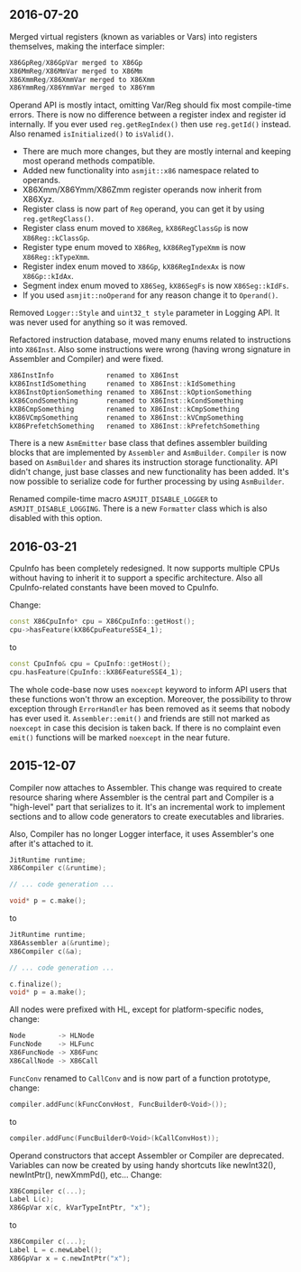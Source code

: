 2016-07-20
----------

Merged virtual registers (known as variables or Vars) into registers themselves, making the interface simpler:

```c++
X86GpReg/X86GpVar merged to X86Gp
X86MmReg/X86MmVar merged to X86Mm
X86XmmReg/X86XmmVar merged to X86Xmm
X86YmmReg/X86YmmVar merged to X86Ymm
```

Operand API is mostly intact, omitting Var/Reg should fix most compile-time errors. There is now no difference between a register index and register id internally. If you ever used `reg.getRegIndex()` then use `reg.getId()` instead. Also renamed `isInitialized()` to `isValid()`.

  * There are much more changes, but they are mostly internal and keeping most operand methods compatible.
  * Added new functionality into `asmjit::x86` namespace related to operands.
  * X86Xmm/X86Ymm/X86Zmm register operands now inherit from X86Xyz.
  * Register class is now part of `Reg` operand, you can get it by using `reg.getRegClass()`.
  * Register class enum moved to `X86Reg`, `kX86RegClassGp` is now `X86Reg::kClassGp`.
  * Register type enum moved to `X86Reg`, `kX86RegTypeXmm` is now `X86Reg::kTypeXmm`.
  * Register index enum moved to `X86Gp`, `kX86RegIndexAx` is now `X86Gp::kIdAx`.
  * Segment index enum moved to `X86Seg`, `kX86SegFs` is now `X86Seg::kIdFs`.
  * If you used `asmjit::noOperand` for any reason change it to `Operand()`.

Removed `Logger::Style` and `uint32_t style` parameter in Logging API. It was never used for anything so it was removed.

Refactored instruction database, moved many enums related to instructions into `X86Inst`. Also some instructions were wrong (having wrong signature in Assembler and Compiler) and were fixed.

```c++
X86InstInfo             renamed to X86Inst
kX86InstIdSomething     renamed to X86Inst::kIdSomething
kX86InstOptionSomething renamed to X86Inst::kOptionSomething
kX86CondSomething       renamed to X86Inst::kCondSomething
kX86CmpSomething        renamed to X86Inst::kCmpSomething
kX86VCmpSomething       renamed to X86Inst::kVCmpSomething
kX86PrefetchSomething   renamed to X86Inst::kPrefetchSomething
```

There is a new `AsmEmitter` base class that defines assembler building blocks that are implemented by `Assembler` and `AsmBuilder`. `Compiler` is now based on `AsmBuilder` and shares its instruction storage functionality. API didn't change, just base classes and new functionality has been added. It's now possible to serialize code for further processing by using `AsmBuilder`.

Renamed compile-time macro `ASMJIT_DISABLE_LOGGER` to `ASMJIT_DISABLE_LOGGING`. There is a new `Formatter` class which is also disabled with this option.



2016-03-21
----------

CpuInfo has been completely redesigned. It now supports multiple CPUs without having to inherit it to support a specific architecture. Also all CpuInfo-related constants have been moved to CpuInfo.

Change:

```c++
const X86CpuInfo* cpu = X86CpuInfo::getHost();
cpu->hasFeature(kX86CpuFeatureSSE4_1);
```

to

```c++
const CpuInfo& cpu = CpuInfo::getHost();
cpu.hasFeature(CpuInfo::kX86FeatureSSE4_1);
```

The whole code-base now uses `noexcept` keyword to inform API users that these functions won't throw an exception. Moreover, the possibility to throw exception through `ErrorHandler` has been removed as it seems that nobody has ever used it. `Assembler::emit()` and friends are still not marked as `noexcept` in case this decision is taken back. If there is no complaint even `emit()` functions will be marked `noexcept` in the near future.

2015-12-07
----------

Compiler now attaches to Assembler. This change was required to create resource sharing where Assembler is the central part and Compiler is a "high-level" part that serializes to it. It's an incremental work to implement sections and to allow code generators to create executables and libraries.

Also, Compiler has no longer Logger interface, it uses Assembler's one after it's attached to it.

```c++
JitRuntime runtime;
X86Compiler c(&runtime);

// ... code generation ...

void* p = c.make();
```

to

```c++
JitRuntime runtime;
X86Assembler a(&runtime);
X86Compiler c(&a);

// ... code generation ...

c.finalize();
void* p = a.make();
```

All nodes were prefixed with HL, except for platform-specific nodes, change:

```c++
Node        -> HLNode
FuncNode    -> HLFunc
X86FuncNode -> X86Func
X86CallNode -> X86Call
```

`FuncConv` renamed to `CallConv` and is now part of a function prototype, change:

```c++
compiler.addFunc(kFuncConvHost, FuncBuilder0<Void>());
```

to

```c++
compiler.addFunc(FuncBuilder0<Void>(kCallConvHost));
```

Operand constructors that accept Assembler or Compiler are deprecated. Variables can now be created by using handy shortcuts like newInt32(), newIntPtr(), newXmmPd(), etc... Change:

```c++
X86Compiler c(...);
Label L(c);
X86GpVar x(c, kVarTypeIntPtr, "x");
```

to

```c++
X86Compiler c(...);
Label L = c.newLabel();
X86GpVar x = c.newIntPtr("x");
```

